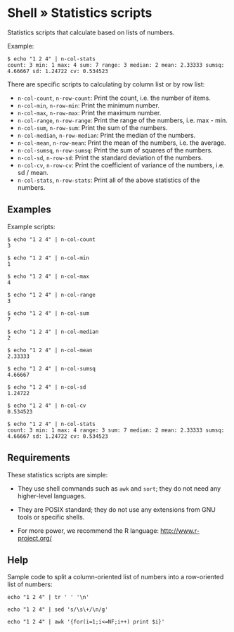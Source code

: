 # Shell » Statistics scripts

Statistics scripts that calculate based on lists of numbers.

Example:

    $ echo "1 2 4" | n-col-stats
    count: 3 min: 1 max: 4 sum: 7 range: 3 median: 2 mean: 2.33333 sumsq: 4.66667 sd: 1.24722 cv: 0.534523

There are specific scripts to calculating by column list or by row list:

  * `n-col-count`, `n-row-count`: Print the count, i.e. the number of items.
  * `n-col-min`, `n-row-min`: Print the minimum number.
  * `n-col-max`, `n-row-max`: Print the maximum number.
  * `n-col-range`, `n-row-range`: Print the range of the numbers, i.e. max - min.
  * `n-col-sum`, `n-row-sum`: Print the sum of the numbers.
  * `n-col-median`, `n-row-median`: Print the median of the numbers.
  * `n-col-mean`, `n-row-mean`: Print the mean of the numbers, i.e. the average.
  * `n-col-sumsq`, `n-row-sumsq`: Print the sum of squares of the numbers.
  * `n-col-sd`, `n-row-sd`: Print the standard deviation of the numbers.
  * `n-col-cv`, `n-row-cv`: Print the coefficient of variance of the numbers, i.e. sd / mean.
  * `n-col-stats`, `n-row-stats`: Print all of the above statistics of the numbers.


## Examples

Example scripts:

    $ echo "1 2 4" | n-col-count
    3

    $ echo "1 2 4" | n-col-min
    1

    $ echo "1 2 4" | n-col-max
    4

    $ echo "1 2 4" | n-col-range
    3

    $ echo "1 2 4" | n-col-sum
    7

    $ echo "1 2 4" | n-col-median
    2

    $ echo "1 2 4" | n-col-mean
    2.33333

    $ echo "1 2 4" | n-col-sumsq
    4.66667

    $ echo "1 2 4" | n-col-sd
    1.24722

    $ echo "1 2 4" | n-col-cv
    0.534523

    $ echo "1 2 4" | n-col-stats
    count: 3 min: 1 max: 4 range: 3 sum: 7 median: 2 mean: 2.33333 sumsq: 4.66667 sd: 1.24722 cv: 0.534523


## Requirements

These statistics scripts are simple:

  * They use shell commands such as `awk` and `sort`; they do not need any higher-level languages.

  * They are POSIX standard; they do not use any extensions from GNU tools or specific shells.

  * For more power, we recommend the R language: http://www.r-project.org/


## Help

Sample code to split a column-oriented list of numbers into a row-oriented list of numbers:

    echo "1 2 4" | tr ' ' '\n'

    echo "1 2 4" | sed 's/\s\+/\n/g'

    echo "1 2 4" | awk '{for(i=1;i<=NF;i++) print $i}'
